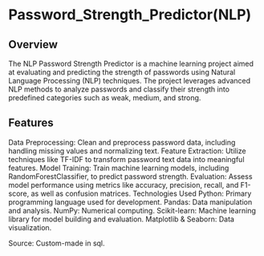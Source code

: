 # Password_Strength_Predictor(NLP)

## Overview
The NLP Password Strength Predictor is a machine learning project aimed at evaluating and predicting the strength of passwords using Natural Language Processing (NLP) techniques. The project leverages advanced NLP methods to analyze passwords and classify their strength into predefined categories such as weak, medium, and strong.

## Features

Data Preprocessing: Clean and preprocess password data, including handling missing values and normalizing text.
Feature Extraction: Utilize techniques like TF-IDF to transform password text data into meaningful features.
Model Training: Train machine learning models, including RandomForestClassifier, to predict password strength.
Evaluation: Assess model performance using metrics like accuracy, precision, recall, and F1-score, as well as confusion matrices.
Technologies Used
Python: Primary programming language used for development.
Pandas: Data manipulation and analysis.
NumPy: Numerical computing.
Scikit-learn: Machine learning library for model building and evaluation.
Matplotlib & Seaborn: Data visualization.

 Source: Custom-made in sql.
